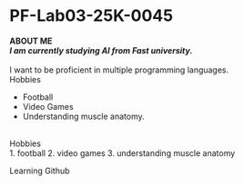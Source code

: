 # PF-Lab03-25K-0045

**ABOUT ME**
<br/>
***I am currently studying AI from Fast university.***\
<br/>
I want to be proficient in multiple programming languages.
<br/>
Hobbies
- Football
- Video Games
- Understanding muscle anatomy.
<br/>
Hobbies
<br/>
1. football
2. video games
3. understanding muscle anatomy


Learning Github
